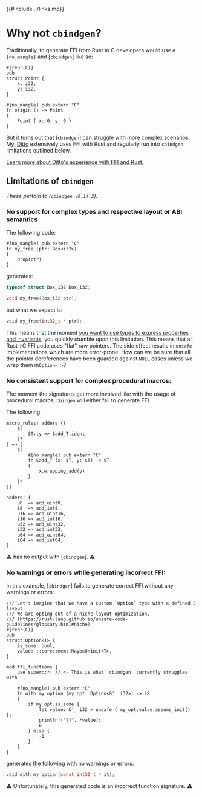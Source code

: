 {{#include ../links.md}}

# Why not `cbindgen`?

Traditionally, to generate FFI from Rust to C developers would use `#[no_mangle]` and [`cbindgen`] like so:

```rust,noplaypen
#[repr(C)]
pub
struct Point {
    x: i32,
    y: i32,
}

#[no_mangle] pub extern "C"
fn origin () -> Point
{
    Point { x: 0, y: 0 }
}
```

But it turns out that [`cbindgen`] can struggle with more complex scenarios. My, [Ditto](https://www.ditto.live) extensively uses FFI with Rust and regularly run into `cbindgen` limitations outlined below. 

[Learn more about Ditto's experience with FFI and Rust.](../ditto/_.md)


## Limitations of `cbindgen`

_These pertain to (`cbindgen v0.14.2`)._

### No support for complex types and respective layout or ABI semantics 

The following code:

```rust,noplaypen
#[no_mangle] pub extern "C"
fn my_free (ptr: Box<i32>)
{
    drop(ptr)
}
```

generates:

```C
typedef struct Box_i32 Box_i32;

void my_free(Box_i32 ptr);
```

but what we expect is:

```C
void my_free(int32_t * ptr);
```


This means that the moment [you want to use types to express properties
and invariants](https://lexi-lambda.github.io/blog/2019/11/05/parse-don-t-validate/
), you quickly stumble upon this limitation. This means 
that all Rust→C FFI code uses "flat" raw
pointers. The side effect results in `unsafe` implementations
which are more error-prone. How can we be sure that all the pointer
dereferences have been guarded against `NULL` cases unless we wrap them in`Option<_>`?

### No consistent support for complex procedural macros:

The moment the signatures get more involved like with the usage of procedural macros, `cbingen` will either fail to generate FFI.

The following:

```rust,noplaypen
macro_rules! adders {(
    $(
        $T:ty => $add_T:ident,
    )*
) => (
    $(
        #[no_mangle] pub extern "C"
        fn $add_T (x: $T, y: $T) -> $T
        {
            x.wrapping_add(y)
        }
    )*
)}

adders! {
    u8  => add_uint8,
    i8  => add_int8,
    u16 => add_uint16,
    i16 => add_int16,
    u32 => add_uint32,
    i32 => add_int32,
    u64 => add_uint64,
    i64 => add_int64,
}
```

⚠️ has no output with [`cbindgen`]. ⚠️

### No warnings or errors while generating incorrect FFI:

In this example, [`cbindgen`] fails to generate correct FFI without any warnings or errors:

```rust,noplaypen
/// Let's imagine that we have a custom `Option` type with a defined C layout.
/// We are opting out of a niche layout optimization.
/// (https://rust-lang.github.io/unsafe-code-guidelines/glossary.html#niche)
#[repr(C)]
pub
struct Option<T> {
    is_some: bool,
    value: ::core::mem::MaybeUninit<T>,
}

mod ffi_functions {
    use super::*; // <- This is what `cbindgen` currently struggles with

    #[no_mangle] pub extern "C"
    fn with_my_option (my_opt: Option<&'_ i32>) -> i8
    {
        if my_opt.is_some {
            let value: &'_ i32 = unsafe { my_opt.value.assume_init() };
            println!("{}", *value);
            0
        } else {
            -1
        }
    }
}
```
        
generates the following with no warnings or errors:

```C
void with_my_option(const int32_t *_it);
```

⚠️ Unfortunately, this generated code is an incorrect function signature. ⚠️
